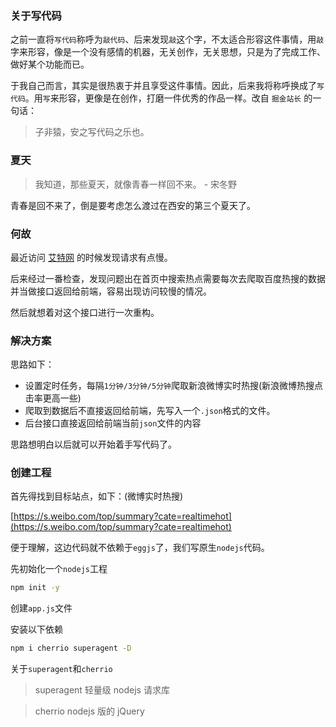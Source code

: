 ### 关于写代码

之前一直将`写代码`称呼为`敲代码`、后来发现`敲`这个字，不太适合形容这件事情，用`敲`字来形容，像是一个没有感情的机器，无关创作，无关思想，只是为了完成工作、做好某个功能而已。

于我自己而言，其实是很热衷于并且享受这件事情。因此，后来我将称呼换成了`写代码`。用`写`来形容，更像是在创作，打磨一件优秀的作品一样。改自 `掘金站长` 的一句话：

> 子非猿，安之写代码之乐也。

### 夏天

> 我知道，那些夏天，就像青春一样回不来。 - 宋冬野

青春是回不来了，倒是要考虑怎么渡过在西安的第三个夏天了。

### 何故

最近访问 [艾特网](https://iiter.cn) 的时候发现请求有点慢。

后来经过一番检查，发现问题出在首页中搜索热点需要每次去爬取百度热搜的数据并当做接口返回给前端，容易出现访问较慢的情况。

然后就想着对这个接口进行一次重构。

### 解决方案

思路如下：

- 设置定时任务，每隔`1分钟/3分钟/5分钟`爬取新浪微博实时热搜(新浪微博热搜点击率更高一些)
- 爬取到数据后不直接返回给前端，先写入一个`.json`格式的文件。
- 后台接口直接返回给前端当前`json`文件的内容

思路想明白以后就可以开始着手写代码了。

### 创建工程

首先得找到目标站点，如下：(微博实时热搜)

[https://s.weibo.com/top/summary?cate=realtimehot](https://s.weibo.com/top/summary?cate=realtimehot)

便于理解，这边代码就不依赖于`eggjs`了，我们写原生`nodejs`代码。

先初始化一个`nodejs`工程

```bash
npm init -y
```

创建`app.js`文件

安装以下依赖

```bash
npm i cherrio superagent -D
```

关于`superagent`和`cherrio`

> superagent 轻量级 nodejs 请求库

> cherrio nodejs 版的 jQuery

